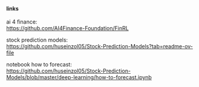 #### links
ai 4 finance:  
https://github.com/AI4Finance-Foundation/FinRL

stock prediction models:  
https://github.com/huseinzol05/Stock-Prediction-Models?tab=readme-ov-file   

notebook how to forecast:  
https://github.com/huseinzol05/Stock-Prediction-Models/blob/master/deep-learning/how-to-forecast.ipynb
